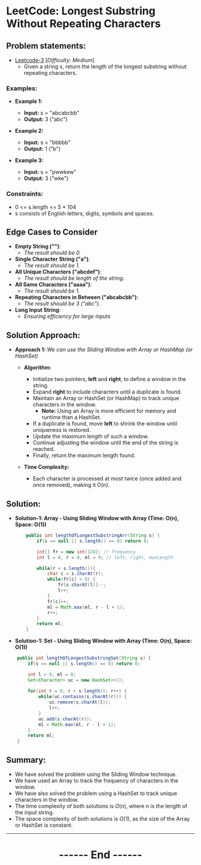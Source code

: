 # LeetCode: Longest Substring Without Repeating Characters
## Problem statements:
- [Leetcode-3](https://leetcode.com/problems/longest-substring-without-repeating-characters/description/) [*Difficulty: Medium*]
  - Given a string s, return the length of the longest substring without repeating characters.

### Examples:
  - **Example 1:**
    - **Input:** s = "abcabcbb"
    - **Output:** 3 ("abc")

  - **Example 2:**
    - **Input:** s = "bbbbb"
    - **Output:** 1 ("b")

  - **Example 3:**
    - **Input:** s = "pwwkew"
    - **Output:** 3 ("wke")

### Constraints:
  - 0 <= s.length <= 5 * 104
  - s consists of English letters, digits, symbols and spaces.


## Edge Cases to Consider
  - **Empty String ("")**: 
    - *The result should be 0.*
  - **Single Character String ("a")**: 
    - *The result should be 1.*
  - **All Unique Characters ("abcdef")**: 
    - *The result should be length of the string.*
  - **All Same Characters ("aaaa")**: 
    - *The result should be 1.*
  - **Repeating Characters in Between ("abcabcbb")**: 
    - *The result should be 3 ("abc").*
  - **Long Input String**: 
    - *Ensuring efficiency for large inputs*


## Solution Approach:
  - **Approach 1:** *We can use the Sliding Window with Array or HashMap (or HashSet)*
    - **Algorithm:**
      - Initialize two pointers, **left** and **right**, to define a window in the string.
      - Expand **right** to include characters until a duplicate is found.
      - Maintain an Array or HashSet (or HashMap) to track unique characters in the window.
        - **Note:** Using an Array is more efficient for memory and runtime than a HashSet.
      - If a duplicate is found, move **left** to shrink the window until uniqueness is restored.
      - Update the maximum length of such a window.
      - Continue adjusting the window until the end of the string is reached.
      - Finally, return the maximum length found.

    - **Time Complexity:**
      - Each character is processed at most twice (once added and once removed), making it O(n).

## Solution: 
  - **Solution-1: Array - Using Sliding Window with Array (Time: O(n), Space: O(1))**
    ```java
        public int lengthOfLongestSubstringArr(String s) {
            if(s == null || s.length() == 0) return 0;

            int[] fr = new int[128]; // frequency
            int l = 0, r = 0, ml = 0; // left, right, maxLength

            while(r < s.length()){
                char c = s.charAt(r);
                while(fr[c] > 0) {
                    fr[s.charAt(l)]--;
                    l++;
                }
                fr[c]++;
                ml = Math.max(ml, r - l + 1);
                r++;
            }
            return ml;
        }
    ```

  - **Solution-1: Set - Using Sliding Window with Array (Time: O(n), Space: O(1))**
  ```java
      public int lengthOfLongestSubstringSet(String s) {
          if(s == null || s.length() == 0) return 0;

          int l = 0, ml = 0;
          Set<Character> uc = new HashSet<>();
          
          for(int r = 0; r < s.length(); r++) {
              while(uc.contains(s.charAt(r))) {
                  uc.remove(s.charAt(l));
                  l++;
              }
              uc.add(s.charAt(r));
              ml = Math.max(ml, r - l + 1);
          }
          return ml;     
      }
  ```


## Summary:
  - We have solved the problem using the Sliding Window technique.
  - We have used an Array to track the frequency of characters in the window.
  - We have also solved the problem using a HashSet to track unique characters in the window.
  - The time complexity of both solutions is $O(n)$, where n is the length of the input string.
  - The space complexity of both solutions is $O(1)$, as the size of the Array or HashSet is constant.

  
---
<center>
<h1> ------ End ------ </h1>
</center>

<!-- HTML styling -->
<style>
  table, th, td {
    border: 1px solid black;
    border-collapse: collapse;
  }
  heading {
    color: blue;
    font-size: 20px;
  }
</style>